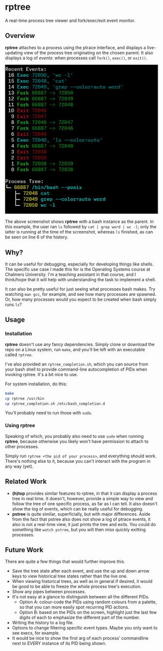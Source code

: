 # rptree

A real-time process tree viewer and fork/exec/exit event monitor.

## Overview

**rptree** attaches to a process using the ptrace interface, and displays a live-updating view of the process tree originating on the chosen parent. It also displays a log of _events_: when processes call `fork()`, `exec()`, or `exit()`.

![Screenshot](screenshot1.png)

The above screenshot shows **rptree** with a bash instance as the parent. In this example, the user ran `ls` followed by `cat | grep word | wc -l`; only the latter is running at the time of the screenshot, whereas `ls` finished, as can be seen on line 6 of the history.

## Why?

It can be useful for debugging, especially for developing things like shells. The specific use case I made this for is the Operating Systems course at Chalmers University. I'm a teaching assistant in that course, and I think/hope that it will help with understanding the task to implement a shell.

It can also be pretty useful for just seeing what processes bash makes. Try watching `man gcc`, for example, and see how many processes are spawned. Or, how many processes would you expect to be created when bash simply runs `ls`?

## Usage

### Installation

**rptree** doesn't use any fancy dependencies. Simply clone or download the repo on a Linux system, run `make`, and you'll be left with an executable called `rptree`.

I've also provided an `rptree_completion.sh`, which you can source from your bash shell to provide command-line autocompletion of PIDs when invoking rptree. It's a bit nice to use.

For system installation, do this:

```sh
make
cp rptree /usr/bin
cp rptree_completion.sh /etc/bash_completion.d
```

You'll probably need to run those with `sudo`.

### Using **rptree**

Speaking of which, you probably also need to use `sudo` when running **rptree**, because otherwise you likely won't have permission to attach to other processes.

Simply run `rptree <the pid of your process>`, and everything should work. There's nothing else to it, because you can't interact with the program in any way (yet).

## Related Work

 - **(h)top** provides similar features to rptree, in that it can display a process tree in real time. It doesn't, however, provide a simple way to view and follow the tree of one specific process, as far as I can tell. It also doesn't show the log of events, which can be really useful for debugging.
 - **pstree** is quite similar, superficially, but with major differences. Aside from the fact that pstree also does not show a log of ptrace events, it also is not a real-time view, it just prints the tree and exits. You could do something like `watch pstree`, but you will then miss quickly exitting processes.

## Future Work

There are quite a few things that would further improve this.

 - Save the tree state after each event, and use the up and down arrow keys to view historical tree states rather than the live one.
 - When viewing historical trees, as well as in general if desired, it would be good to be able to freeze the whole process tree's execution.
 - Show any pipes between processes.
 - It's not easy at a glance to distinguish between all the different PIDs.
   - Option A: colour-code the PIDs using random colours from a palette, so that you can more easily spot recurring PID actions.
   - Option B: based on the PIDs on the screen, highlight just the last few digits of each to emphasize the different part of the number.
 - Writing the history to a log file.
 - Options to change filtering specific event types. Maybe you only want to see execs, for example.
 - It would be nice to show the first arg of each process' commandline next to EVERY instance of its PID being shown.
